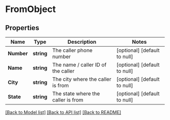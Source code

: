 # FromObject

## Properties
Name | Type | Description | Notes
------------ | ------------- | ------------- | -------------
**Number** | **string** | The caller phone number | [optional] [default to null]
**Name** | **string** | The name / caller ID of the caller | [optional] [default to null]
**City** | **string** | The city where the caller is from | [optional] [default to null]
**State** | **string** | The state where the caller is from | [optional] [default to null]

[[Back to Model list]](../README.md#documentation-for-models) [[Back to API list]](../README.md#documentation-for-api-endpoints) [[Back to README]](../README.md)


